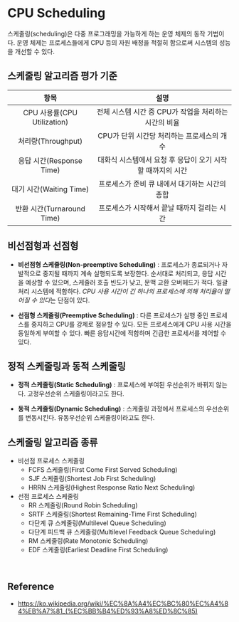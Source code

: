 # CPU Scheduling
스케줄링(scheduling)은 다중 프로그래밍을 가능하게 하는 운영 체제의 동작 기법이다. 
운영 체제는 프로세스들에게 CPU 등의 자원 배정을 적절히 함으로써 시스템의 성능을 개선할 수 있다.

## 스케줄링 알고리즘 평가 기준

| 항목 | 설명 |
| :---: | :---: |
| CPU 사용률(CPU Utilization) | 전체 시스템 시간 중 CPU가 작업을 처리하는 시간의 비율 |
| 처리량(Throughput) | CPU가 단위 시간당 처리하는 프로세스의 개수 |
| 응답 시간(Response Time) | 대화식 시스템에서 요청 후 응답이 오기 시작할 때까지의 시간 |
| 대기 시간(Waiting Time) | 프로세스가 준비 큐 내에서 대기하는 시간의 총합 |
| 반환 시간(Turnaround Time) | 프로세스가 시작해서 끝날 때까지 걸리는 시간 |


## 비선점형과 선점형

- <b>비선점형 스케줄링(Non-preemptive Scheduling)</b> : 
프로세스가 종료되거나 자발적으로 중지될 때까지 계속 실행되도록 보장한다.
순서대로 처리되고, 응답 시간을 예상할 수 있으며, 스케줄러 호출 빈도가 낮고, 문맥 교환 오버헤드가 적다. 
일괄 처리 시스템에 적합하다.
*CPU 사용 시간이 긴 하나의 프로세스에 의해 처리율이 떨어질 수 있다*는 단점이 있다.

- <b>선점형 스케줄링(Preemptive Scheduling)</b> : 
다른 프로세스가 실행 중인 프로세스를 중지하고 CPU를 강제로 점유할 수 있다. 
모든 프로세스에게 CPU 사용 시간을 동일하게 부여할 수 있다. 
빠른 응답시간에 적합하며 긴급한 프로세서를 제어할 수 있다. 


## 정적 스케줄링과 동적 스케줄링

- <b>정적 스케줄링(Static Scheduling)</b> : 
프로세스에 부여된 우선순위가 바뀌지 않는다. 고정우선순위 스케줄링이라고도 한다.

- <b>동적 스케줄링(Dynamic Scheduling)</b> :
스케줄링 과정에서 프로세스의 우선순위를 변동시킨다. 유동우선순위 스케줄링이라고도 한다.


## 스케줄링 알고리즘 종류
- 비선점 프로세스 스케줄링
  - FCFS 스케줄링(First Come First Served Scheduling)
  - SJF 스케줄링(Shortest Job First Scheduling)
  - HRRN 스케줄링(Highest Response Ratio Next Scheduling)
- 선점 프로세스 스케줄링
  - RR 스케줄링(Round Robin Scheduling)
  - SRTF 스케줄링(Shortest Remaining-Time First Scheduling)
  - 다단계 큐 스케줄링(Multilevel Queue Scheduling)
  - 다단계 피드백 큐 스케줄링(Multilevel Feedback Queue Scheduling)
  - RM 스케줄링(Rate Monotonic Scheduling)
  - EDF 스케줄링(Earliest Deadline First Scheduling)





<br>

## Reference
- https://ko.wikipedia.org/wiki/%EC%8A%A4%EC%BC%80%EC%A4%84%EB%A7%81_(%EC%BB%B4%ED%93%A8%ED%8C%85)
